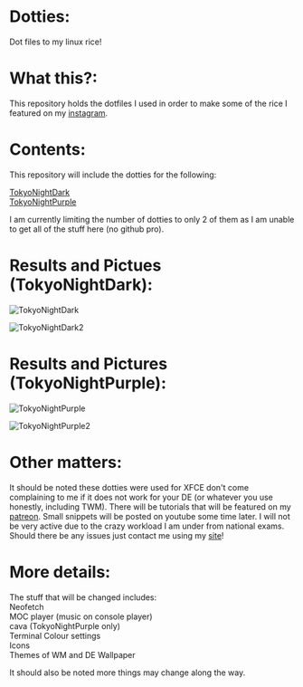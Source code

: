 # Dotties:
Dot files to my linux rice!






# What this?:
This repository holds the dotfiles I used in order to make some of the rice I featured on my [instagram](https://instagram.com/pendragonscode).





# Contents:
This repository will include the dotties for the following:

[TokyoNightDark](https://www.instagram.com/p/CbB0vIEhlec/)  
[TokyoNightPurple](https://www.instagram.com/p/CZq7D17h8rV/)

I am currently limiting the number of dotties to only 2 of them as I am unable to get all of the stuff here (no github pro).






# Results and Pictues (TokyoNightDark):
![TokyoNightDark](https://instagram.fsin3-1.fna.fbcdn.net/v/t51.2885-15/275856524_666985584611744_6425326478393576394_n.jpg?stp=dst-jpg_e35_s750x750_sh0.08&_nc_ht=instagram.fsin3-1.fna.fbcdn.net&_nc_cat=108&_nc_ohc=Qb49PC9WK84AX-pci9Q&edm=AABBvjUBAAAA&ccb=7-4&ig_cache_key=Mjc5Mjc0NTE3NTA2NjQyMDU3MQ%3D%3D.2-ccb7-4&oh=00_AT9-6eXuFAMNnzGNO3GQfvQFuzKDJuih1C4ugCgwnA5KAA&oe=623CEE8D&_nc_sid=83d603)  


![TokyoNightDark2](https://instagram.fsin3-1.fna.fbcdn.net/v/t51.2885-15/275589451_1081674262409770_6115713267366921628_n.jpg?stp=dst-jpg_e35_s1080x1080&_nc_ht=instagram.fsin3-1.fna.fbcdn.net&_nc_cat=110&_nc_ohc=0ccFDHN7D6AAX_Jfd8C&edm=AABBvjUBAAAA&ccb=7-4&ig_cache_key=Mjc5Mjc0NTE3NDc3Mjg1NDk0MQ%3D%3D.2-ccb7-4&oh=00_AT-eEGeS5oEqV0juvpzun0doGuMS1bAjLObTYonsEOImZw&oe=623D098C&_nc_sid=83d603)





# Results and Pictures (TokyoNightPurple):
![TokyoNightPurple](https://instagram.fsin3-1.fna.fbcdn.net/v/t51.2885-15/273269211_4930151350408522_7226118699789279372_n.jpg?stp=dst-jpg_e35_s1080x1080&_nc_ht=instagram.fsin3-1.fna.fbcdn.net&_nc_cat=110&_nc_ohc=AjgXaPhk0swAX9pkHyr&tn=byLz1EKEAd2-Fj3V&edm=AABBvjUBAAAA&ccb=7-4&ig_cache_key=Mjc2ODI4NDY2NTUwMzgxNDc3NA%3D%3D.2-ccb7-4&oh=00_AT8uslWyYlBwmgvxafzKySor8Bj6y28Wbc42_EZPJYIGdw&oe=623D95D0&_nc_sid=83d603)  


![TokyoNightPurple2](https://instagram.fsin3-1.fna.fbcdn.net/v/t51.2885-15/273350406_469434591427118_801262231843191435_n.jpg?stp=dst-jpg_e35_s1080x1080&_nc_ht=instagram.fsin3-1.fna.fbcdn.net&_nc_cat=102&_nc_ohc=XKEjtQe90dEAX-hZLC7&edm=AABBvjUBAAAA&ccb=7-4&ig_cache_key=Mjc2ODI4NDY2NTg1NjMwMjQ4OA%3D%3D.2-ccb7-4&oh=00_AT-t6uJNwgtBIxtFPLsV3ZptBYzidjLnIyM1YWnGgZRcBw&oe=623C50F8&_nc_sid=83d603)





# Other matters:
It should be noted these dotties were used for XFCE don't come complaining to me if it does not work for your DE (or whatever you use honestly, including TWM). There will be tutorials that will be featured on my [patreon](https://www.patreon.com/Pendragonscode). Small snippets will be posted on youtube some time later. I will not be very active due to the crazy workload I am under from national exams. Should there be any issues just contact me using my [site](https://code.senghong.xyz)!

# More details:
The stuff that will be changed includes:  
Neofetch  
MOC player (music on console player)  
cava (TokyoNightPurple only)  
Terminal Colour settings  
Icons  
Themes of WM and DE
Wallpaper


It should also be noted more things may change along the way.
